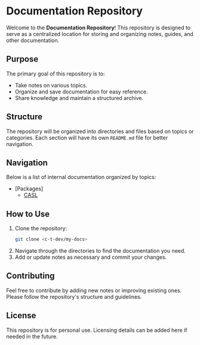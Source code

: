 # Documentation Repository

Welcome to the **Documentation Repository**! This repository is designed to serve as a centralized location for storing and organizing notes, guides, and other documentation.

## Purpose

The primary goal of this repository is to:

- Take notes on various topics.
- Organize and save documentation for easy reference.
- Share knowledge and maintain a structured archive.

## Structure

The repository will be organized into directories and files based on topics or categories. Each section will have its own `README.md` file for better navigation.

## Navigation

Below is a list of internal documentation organized by topics:

- [Packages]
  - [CASL](./packages/CASL/README.md)

## How to Use

1. Clone the repository:
   ```bash
   git clone <c-t-dev/my-docs>
   ```
2. Navigate through the directories to find the documentation you need.
3. Add or update notes as necessary and commit your changes.

## Contributing

Feel free to contribute by adding new notes or improving existing ones. Please follow the repository's structure and guidelines.

## License

This repository is for personal use. Licensing details can be added here if needed in the future.
